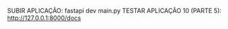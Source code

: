 SUBIR APLICAÇÃO:   fastapi dev main.py
TESTAR APLICAÇÃO 10 (PARTE 5):   http://127.0.0.1:8000/docs 
